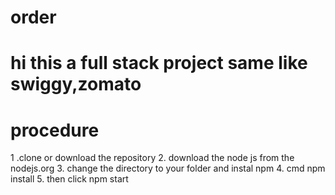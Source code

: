 # order

# hi this a full stack project same like swiggy,zomato

# procedure 

1 .clone or download the repository 
2. download the node js from the nodejs.org
3. change the directory to your folder and instal npm 
4. cmd npm install
5. then click npm start

